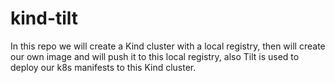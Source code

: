 # kind-tilt
In this repo we will create a Kind cluster with a local registry, then will create our own image and will push it to this local registry, also Tilt is used to deploy our k8s manifests to this Kind cluster.
